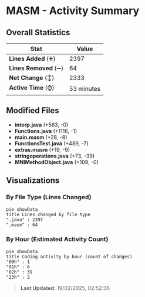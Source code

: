 # MASM - Activity Summary 

## Overall Statistics

| Stat                   | Value                                                             |
| ---------------------- | ----------------------------------------------------------------- |
| **Lines Added** (➕)   | 2397                                          |
| **Lines Removed** (➖) | 64                                        |
| **Net Change** (↕)    | 2333                |
| **Active Time** (⌚)   | 53 minutes |


## Modified Files
- **interp.java** (+563, -0)
- **Functions.java** (+1116, -1)
- **main.masm** (+28, -8)
- **FunctionsTest.java** (+489, -7)
- **extras.masm** (+19, -9)
- **stringoperations.java** (+73, -39)
- **MNIMethodObject.java** (+109, -0)

## Visualizations

### By File Type (Lines Changed)

```mermaid
pie showData
title Lines changed by file type
".java" : 2397
".masm" : 64
```

### By Hour (Estimated Activity Count)

```mermaid
pie showData
title Coding activity by hour (count of changes)
"00h" : 1
"01h" : 6
"02h" : 39
"23h" : 2
```


> **Last Updated:** 19/02/2025, 02:52:36
